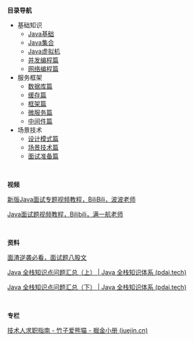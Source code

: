 **目录导航**

- 基础知识
  - [Java基础](java-base.md)
  - [Java集合](java-collection.md)
  - [Java虚拟机](java-virtual.md)
  - [并发编程篇](java-concurrent.md)
  - [网络编程篇](java-netty.md)
- 服务框架
  - [数据库篇](mysql.md)
  - [缓存篇](redis.md)
  - [框架篇](spring.md)
  - [微服务篇](spring-cloud.md)
  - [中间件篇](message-queue.md)
- 场景技术
  - [设计模式篇](gof.md)
  - [场景技术篇](project-practice.md)
  - [面试准备篇](interview.md)

<br/>

**视频**

[新版Java面试专题视频教程，BiliBili，波波老师](https://www.bilibili.com/video/BV1yT411H7YK/)

[Java面试题视频教程，Bilibili，满一航老师](https://www.bilibili.com/video/BV15b4y117RJ/)

<br/>

**资料**

[面渣逆袭必看，面试题八股文](https://javabetter.cn/sidebar/sanfene/nixi.html)

[Java 全栈知识点问题汇总（上） | Java 全栈知识体系 (pdai.tech)](https://pdai.tech/md/interview/x-interview.html)

[Java 全栈知识点问题汇总（下） | Java 全栈知识体系 (pdai.tech)](https://pdai.tech/md/interview/x-interview-2.html)

<br/>

**专栏**

[技术人求职指南 - 竹子爱熊猫 - 掘金小册 (juejin.cn)](https://juejin.cn/book/7211868947363135545?suid=862486453028888&source=pc)

<br/>

